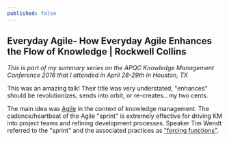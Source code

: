 ```yaml
---
published: false
---
```

## Everyday Agile- How Everyday Agile Enhances the Flow of Knowledge | Rockwell Collins

_This is part of my summary series on the APQC Knowledge Management Conference 2016 that I attended in April 28-29th in Houston, TX_

This was an amazing talk!  Their title was very understated, "enhances" should be revolutionizes, sends into orbit, or re-creates...my two cents.

The main idea was [Agile](https://en.wikipedia.org/wiki/Agile_software_development "Agile on Wikipedia") in the context of knowledge management.  The cadence/heartbeat of the Agile "sprint" is extremely effective for driving KM into project teams and refining development processes.  Speaker Tim Wendt referred to the "sprint" and the associated practices as ["forcing functions"](https://en.wikipedia.org/wiki/Behavior-shaping_constraint "forcing functions on Wikipedia - Behavior Shaping Contraints").

